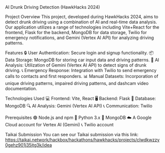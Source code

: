 AI Drunk Driving Detection (HawkHacks 2024)

Project Overview
This project, developed during HawkHacks 2024, aims to detect drunk driving using a combination of AI and real-time data analysis. Our application utilizes a range of technologies including Vite+React for the frontend, Flask for the backend, MongoDB for data storage, Twilio for emergency notifications, and Gemini (Vertex AI API) for analyzing driving patterns.

Features
🔒 User Authentication: Secure login and signup functionality.
📦 Data Storage: MongoDB for storing car input data and driving patterns.
🤖 AI Analysis: Utilization of Gemini (Vertex AI API) to detect signs of drunk driving.
📞 Emergency Response: Integration with Twilio to send emergency calls to contacts and first responders.
📊 Manual Datasets: Incorporation of unique driving patterns, impaired driving patterns, and dashcam video documentation.

Technologies Used
💻 Frontend: Vite, React
🖥️ Backend: Flask
💾 Database: MongoDB
🔍 AI Analysis: Gemini (Vertex AI API)
📞 Communication: Twilio

Prerequisites
🟢 Node.js and npm
🐍 Python 3.x
🐳 MongoDB
☁️ A Google Cloud account for Vertex AI (Gemini)
📞 Twilio account

Taikai Submission
You can see our Taikai submission via this link: https://taikai.network/hackbox/hackathons/hawkhacks/projects/clwdkwzzy0gehz901j35jtg3k/idea
